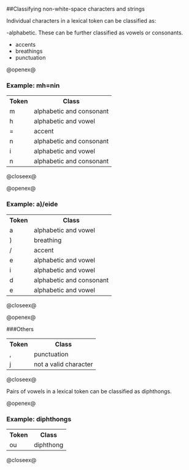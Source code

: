 

##Classifying non-white-space characters and strings


Individual characters in a lexical token can be classified as:

-alphabetic.  These can be further classified  as vowels or consonants.
- accents
- breathings
- punctuation

@openex@

### Example: mh=nin

  <table>
    <tr>
      <th>Token</th>
      <th>Class</th>
    </tr>

   <tr>
      <td concordion:set="#src">m</td><td><span
      concordion:assertTrue="isAlphabetic(#src)">alphabetic</span>
	and <span concordion:assertTrue="isConsonant(#src)">consonant</span></td>
    </tr>

    
   <tr>
      <td concordion:set="#src">h</td><td><span
      concordion:assertTrue="isAlphabetic(#src)">alphabetic</span>
	and <span
      concordion:assertTrue="isVowel(#src)">vowel</span></td>
    </tr>



<tr>
      <td concordion:set="#src">=</td><td><span
	concordion:assertTrue="isAccent(#src)">accent</span></td>
      </tr>


 <tr>
      <td concordion:set="#src">n</td><td><span
      concordion:assertTrue="isAlphabetic(#src)">alphabetic</span>
	and <span concordion:assertTrue="isConsonant(#src)">consonant</span></td>
    </tr>

   <tr>
     <td concordion:set="#src">i</td><td><span
      concordion:assertTrue="isAlphabetic(#src)">alphabetic</span>
	and <span
      concordion:assertTrue="isVowel(#src)">vowel</span></td>
    </tr>
    
   <tr>
      <td concordion:set="#src">n</td><td><span
      concordion:assertTrue="isAlphabetic(#src)">alphabetic</span>
	and <span concordion:assertTrue="isConsonant(#src)">consonant</span></td>
    </tr>

    
  </table>

@closeex@


@openex@
  
### Example: a)/eide
   
<table>
    <tr>
      <th>Token</th>
      <th>Class</th>
    </tr>

  <tr>
      <td concordion:set="#src">a</td><td><span
      concordion:assertTrue="isAlphabetic(#src)">alphabetic</span>
	and <span
      concordion:assertTrue="isVowel(#src)">vowel</span></td>
    </tr>

 <tr>
      <td concordion:set="#src">)</td><td><span
      concordion:assertTrue="isBreathing(#src)">breathing</span>
      </td>
    </tr>

<tr>
      <td concordion:set="#src">/</td><td><span
      concordion:assertTrue="isAccent(#src)">accent</span>
      </td>
    </tr>




<tr>
      <td concordion:set="#src">e</td><td><span
      concordion:assertTrue="isAlphabetic(#src)">alphabetic</span>
	and <span
      concordion:assertTrue="isVowel(#src)">vowel</span></td>
    </tr>

<tr>
      <td concordion:set="#src">i</td><td><span
      concordion:assertTrue="isAlphabetic(#src)">alphabetic</span>
	and <span
      concordion:assertTrue="isVowel(#src)">vowel</span></td>
    </tr>

 <tr>
      <td concordion:set="#src">d</td><td><span
      concordion:assertTrue="isAlphabetic(#src)">alphabetic</span>
	and <span concordion:assertTrue="isConsonant(#src)">consonant</span></td>
    </tr>

<tr>
      <td concordion:set="#src">e</td><td><span
      concordion:assertTrue="isAlphabetic(#src)">alphabetic</span>
	and <span
      concordion:assertTrue="isVowel(#src)">vowel</span></td>
    </tr>
    
</table>

@closeex@

@openex@

###Others

  <table>
    <tr>
      <th>Token</th>
      <th>Class</th>
    </tr>

 <tr>
      <td concordion:set="#src">,</td><td
    concordion:assertTrue="isPunctuation(#src)">punctuation</td>
    </tr>

<tr>
      <td concordion:set="#src">j</td><td
    concordion:assertFalse="isValid(#src)">not a valid character</td>
    </tr>
    
  </table>

@closeex@

Pairs of vowels in a lexical token can be classified as   diphthongs.



@openex@

### Example: diphthongs ###


<table>
<tr>
      <th>Token</th>
      <th>Class</th>
    </tr>

<tr>
      <td concordion:set="#src">ou</td><td
    concordion:assertTrue="isDiphthong(#src)">diphthong</td>
    </tr>
  </table>

@closeex@

